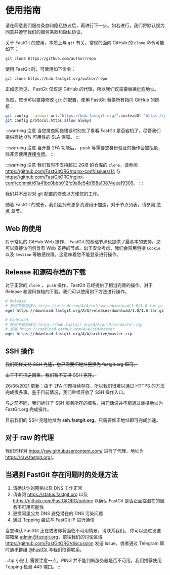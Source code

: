 # 使用指南

请在同意我们服务条款和隐私协议后，再进行下一步。如若进行，我们将默认视为同意并遵守我们的服务条款和隐私协议。

关于 FastGit 的使用，本质上与 `git` 有关。常规的面向 GitHub 的 `clone` 命令可能如下：

```bash
git clone https://github.com/author/repo
```

使用 FastGit 时，可使用如下命令：

```bash
git clone https://hub.fastgit.org/author/repo
```

正如您所见， FastGit 仅仅是 GitHub 的代理，所以我们仅需要替换远程地址。

当然，您也可以直接修改 `git` 的配置，使用 FastGit 替换所有指向 GitHub 的链接：

```bash
git config --global url."https://hub.fastgit.org/".insteadOf "https://github.com/"
git config protocol.https.allow always
```

:::warning 注意
当您排查网络错误时别忘了看看 FastGit 是否宕机了，尽管我们提供高达 0% 可用性的 SLA 保障。
:::

:::warning 注意
当开启 2FA 功能后， push 等需要您身份验证的操作会被拒绝，除非您使用[连接令牌](https://github.com/settings/tokens)。
:::

:::warning 注意
我们暂时不支持超过 2GiB 的仓库的 `clone`，请参阅 <https://github.com/FastGitORG/nginx-conf/issues/14> 与 <https://github.com/FastGitORG/nginx-conf/commit/61a41bc0bbb012fc9a6e54b198a10874eeaf9309>。
:::

我们并不反对对 git 配置的修改以方便您的工作。

随着 FastGit 的成长，我们会拥有更多资源用于加速，对于节点列表，请参阅 [节点](../zh-cn/node.html) 章节。

## Web 的使用

对于常见的 GitHub Web 操作， FastGit 的基础节点也提供了最基本的支持。您可以直接访问包含有 Web 支持的节点。出于安全考虑，我们会禁用包括 `Cookie` 以及 `Session` 等敏感权限。这意味着您不能登录进行操作。

## Release 和源码存档的下载

对于正常的 `clone` ， `push` 操作，FastGit 已经提供了相当完善的操作。对于 Release 和源码存档的下载，我们可以使用如下方法进行操作。

```bash
# Release
# 假设下载链接为 https://github.com/A/A/releases/download/1.0/1.0.tar.gz
wget https://download.fastgit.org/A/A/releases/download/1.0/1.0.tar.gz

# Codeload
# 假设下载链接为 https://hub.fastgit.org/A/A/archive/master.zip
# 或者 https://codeload.github.com/A/A/zip/master
wget https://download.fastgit.org/A/A/archive/master.zip
```

## SSH 操作

~~我们同样支持 SSH 克隆，您只需要把地址更换为 fastgit.org 即可。~~

~~由于不可抗逆因素，我们暂不支持 SSH 克隆。~~

26/06/2021 更新：由于 2FA 问题持续存在，所以我们很难以通过 HTTPS 的方法完成很多事。鉴于目前情况，我们继续开放了 SSH 操作入口。

与之前不同，我们拆分了 SSH 服务所在的域名，换句话说并不能通过替换地址为 FastGit.org 完成操作。

目前我们的 SSH 克隆地址为 **ssh.fastgit.org**。只需要修正地址即可完成加速。

## 对于 raw 的代理

我们同样对 <https://raw.githubusercontent.com/> 进行了代理，地址为 <https://raw.fastgit.org/>。

## 当遇到 FastGit 存在问题时的处理方法

1. 请确认你的网络以及 DNS 工作正常
2. 请查阅 <https://status.fastgit.org> 以及 <https://github.com/FastGitORG/uptime> 以确认 FastGit 是否正面临潜在的服务不可用可能性
3. 更换阿里公共 DNS 避免潜在的 DNS 污染问题
4. 通过 Tcpping 尝试与 FastGit IP 进行通信

当您确认 FastGit 正在或者即将面临不可用情景，请联系我们。
你可以通过发送邮箱至 [admin@fastgit.org](mailto:admin@fastgit.org)，前往我们的讨论区域 <https://github.com/FastGitORG/discussion> 发送 issue，或者通过 Telegram 即时通讯群组 [@FastGit](https://t.me/fastgit) 与我们取得联系。

:::tip 小贴士
需要注意一点，PING 并不能判断服务器是否不可用。我们推荐使用 Tcpping 检测 443 端口。
:::
